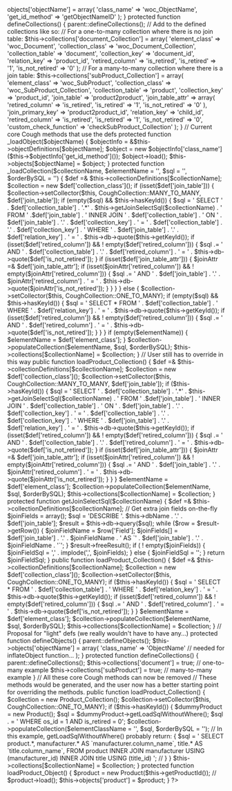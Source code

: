 <?php

// Current Definitions

	protected function defineObjects() {
		parent::defineObjects();
	
		// Add to the defined objects like so:
	
		$this->objects['objectName'] = array(
			'class_name' => 'woc_ObjectName',
			'get_id_method' => 'getObjectNameID'
		);
	}
	protected function defineCollections() {
		parent::defineCollections();
	
		// Add to the defined collections like so:
	
		// For a one-to-many collection where there is no join table:
		$this->collections['document_Collection'] = array(
			'element_class' => 'woc_Document',
			'collection_class' => 'woc_Document_Collection',
			'collection_table' => 'document',
			'collection_key' => 'document_id',
			'relation_key' => 'product_id',
			'retired_column' => 'is_retired',
			'is_retired' => '1',
			'is_not_retired' => '0'
		);
	
		// For a many-to-many collection where there is a join table:
		$this->collections['subProduct_Collection'] = array(
			'element_class' => 'woc_SubProduct',
			'collection_class' => 'woc_SubProduct_Collection',
			'collection_table' => 'product',
			'collection_key' => 'product_id',
			'join_table' => 'product2product',
			'join_table_attr' => array(
				'retired_column' => 'is_retired',
				'is_retired' => '1',
				'is_not_retired' => '0'
			),
			'join_primary_key' => 'product2product_id',
			'relation_key' => 'child_id',
			'retired_column' => 'is_retired',
			'is_retired' => '1',
			'is_not_retired' => '0',
			'custom_check_function' => 'checkSubProduct_Collection'
		);
	
	}

// Current core Cough methods that use the defs

	protected function _loadObject($objectName) {
		$objectInfo = &$this->objectDefinitions[$objectName];
		$object = new $objectInfo['class_name']($this->$objectInfo['get_id_method']());
		$object->load();
		$this->objects[$objectName] = $object;
	}
	
	protected function _loadCollection($collectionName, $elementName = '', $sql = '', $orderBySQL = '') {
		$def =& $this->collectionDefinitions[$collectionName];
		
		$collection = new $def['collection_class']();
		
		if (isset($def['join_table'])) {
			$collection->setCollector($this, CoughCollection::MANY_TO_MANY, $def['join_table']);
			
			if (empty($sql) && $this->hasKeyId()) {
				$sql = '
					SELECT ' . $def['collection_table'] . '.*' . $this->getJoinSelectSql($collectionName) . '
					FROM ' .$def['join_table'] . '
					INNER JOIN ' . $def['collection_table'] . ' ON ' . $def['join_table'] . '.' . $def['collection_key']
						. ' = ' . $def['collection_table'] . '.' . $def['collection_key'] . '
					WHERE ' . $def['join_table'] . '.' . $def['relation_key'] . ' = ' . $this->db->quote($this->getKeyId());

				if (isset($def['retired_column']) && ! empty($def['retired_column'])) {
					$sql .= '
						AND ' . $def['collection_table'] . '.' . $def['retired_column'] . ' = ' . $this->db->quote($def['is_not_retired']);
				}

				if (isset($def['join_table_attr'])) {
					$joinAttr =& $def['join_table_attr'];
					if (isset($joinAttr['retired_column']) && ! empty($joinAttr['retired_column'])) {
						$sql .= '
							AND ' . $def['join_table'] . '.' . $joinAttr['retired_column'] . ' = ' . $this->db->quote($joinAttr['is_not_retired']);
					}
				}
			}
			
		} else {
			$collection->setCollector($this, CoughCollection::ONE_TO_MANY);
			
			if (empty($sql) && $this->hasKeyId()) {
				$sql = '
					SELECT *
					FROM ' . $def['collection_table'] . '
					WHERE ' . $def['relation_key'] . ' = ' . $this->db->quote($this->getKeyId());

				if (isset($def['retired_column']) && ! empty($def['retired_column'])) {
					$sql .= '
						AND ' . $def['retired_column'] . ' = ' . $this->db->quote($def['is_not_retired']);
				}
			}
			
		}
		
		if (empty($elementName)) {
			$elementName = $def['element_class'];
		}
		
		$collection->populateCollection($elementName, $sql, $orderBySQL);
		
		$this->collections[$collectionName] = $collection;
	}
	
// User still has to override in this way
	
	public function loadProduct_Collection() {
		$def =& $this->collectionDefinitions[$collectionName];
		
		$collection = new $def['collection_class']();
		$collection->setCollector($this, CoughCollection::MANY_TO_MANY, $def['join_table']);
		if ($this->hasKeyId()) {
			$sql = '
				SELECT ' . $def['collection_table'] . '.*' . $this->getJoinSelectSql($collectionName) . '
				FROM ' .$def['join_table'] . '
				INNER JOIN ' . $def['collection_table'] . ' ON ' . $def['join_table'] . '.' . $def['collection_key']
					. ' = ' . $def['collection_table'] . '.' . $def['collection_key'] . '
				WHERE ' . $def['join_table'] . '.' . $def['relation_key'] . ' = ' . $this->db->quote($this->getKeyId());

			if (isset($def['retired_column']) && ! empty($def['retired_column'])) {
				$sql .= '
					AND ' . $def['collection_table'] . '.' . $def['retired_column'] . ' = ' . $this->db->quote($def['is_not_retired']);
			}

			if (isset($def['join_table_attr'])) {
				$joinAttr =& $def['join_table_attr'];
				if (isset($joinAttr['retired_column']) && ! empty($joinAttr['retired_column'])) {
					$sql .= '
						AND ' . $def['join_table'] . '.' . $joinAttr['retired_column'] . ' = ' . $this->db->quote($joinAttr['is_not_retired']);
				}
			}
		}
		
		$elementName = $def['element_class'];
		$collection->populateCollection($elementName, $sql, $orderBySQL);
		$this->collections[$collectionName] = $collection;
		
	}
	
	protected function getJoinSelectSql($collectionName) {
		$def =& $this->collectionDefinitions[$collectionName];
		
		// Get extra join fields on-the-fly
		$joinFields = array();
		$sql = 'DESCRIBE '. $this->dbName . '.' . $def['join_table'];
		$result = $this->db->query($sql);
		while ($row = $result->getRow()) {
			$joinFieldName = $row['Field'];
			$joinFields[] = $def['join_table'] . '.' . $joinFieldName . ' AS `' . $def['join_table'] . '.' . $joinFieldName . '`';
		}
		$result->freeResult();
		if ( ! empty($joinFields)) {
			$joinFieldSql = ',' . implode(',', $joinFields);
		} else {
			$joinFieldSql = '';
		}
		return $joinFieldSql;
	}

	public function loadProduct_Collection() {
		$def =& $this->collectionDefinitions[$collectionName];
		
		$collection = new $def['collection_class']();
		$collection->setCollector($this, CoughCollection::ONE_TO_MANY);
		if ($this->hasKeyId()) {
			$sql = '
				SELECT *
				FROM ' . $def['collection_table'] . '
				WHERE ' . $def['relation_key'] . ' = ' . $this->db->quote($this->getKeyId());

			if (isset($def['retired_column']) && ! empty($def['retired_column'])) {
				$sql .= '
					AND ' . $def['retired_column'] . ' = ' . $this->db->quote($def['is_not_retired']);
			}
		}
		
		$elementName = $def['element_class'];
		$collection->populateCollection($elementName, $sql, $orderBySQL);
		$this->collections[$collectionName] = $collection;
		
	}


// Proposal for "light" defs (we really wouldn't have to have any...)

	protected function defineObjects() {
		parent::defineObjects();
		$this->objects['objectName'] = array(
			'class_name' => 'ObjectName' // needed for inflateObject function...
		);
	}
	
	protected function defineCollections() {
		parent::defineCollections();
		$this->collections['document'] = true; // one-to-many example
		$this->collections['subProduct'] = true; // many-to-many example
	}

// All these core Cough methods can now be removed


// These methods would be generated, and the user now has a better starting point for overriding the methods.

	public function loadProduct_Collection() {
	
		$collection = new Product_Collection();
		$collection->setCollector($this, CoughCollection::ONE_TO_MANY);
		if ($this->hasKeyId()) {
			$dummyProduct = new Product();
			$sql = $dummyProduct->getLoadSqlWithoutWhere();
			$sql . = ' WHERE os_id = 1 AND is_retired = 0';
			$collection->populateCollection($elementClassName = '', $sql, $orderBySQL = '');
			// In this example, getLoadSqlWithoutWhere() probably return: {
			$sql = '
				SELECT
					product.*,
					manufacturer.* AS `manufacturer.column_name`,
					title.* AS `title.column_name`,
				FROM
					product
					INNER JOIN manufacturer USING (manufacturer_id)
					INNER JOIN title USING (title_id)
			';
			// }
		}
	
		$this->collections[$collectionName] = $collection;
	}


	protected function loadProduct_Object() {
		$product = new Product($this->getProductId());
		// $product->load();
		$this->objects['product'] = $product;
	}


?>